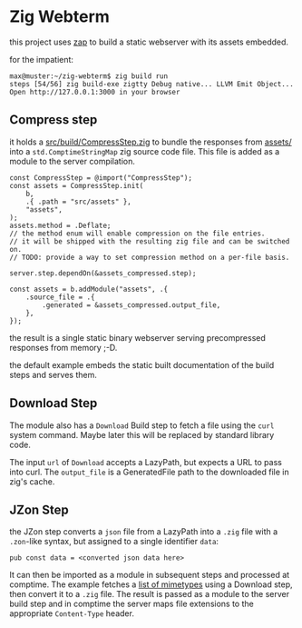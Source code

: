 # Zig Webterm

this project uses [zap]([https://](https://github.com/zigzap/zap)) to build a static webserver with its assets embedded.

for the impatient:

```
max@muster:~/zig-webterm$ zig build run
steps [54/56] zig build-exe zigtty Debug native... LLVM Emit Object... 
Open http://127.0.0.1:3000 in your browser
```

## Compress step

it holds a [src/build/CompressStep.zig](src/build/CompressStep.zig) to
bundle the responses from [assets/](assets/)
into a `std.ComptimeStringMap` zig source code file.
This file is added as a module to the server compilation.

```zig
const CompressStep = @import("CompressStep");
const assets = CompressStep.init(
    b,
    .{ .path = "src/assets" },
    "assets",
);
assets.method = .Deflate;
// the method enum will enable compression on the file entries.
// it will be shipped with the resulting zig file and can be switched on.
// TODO: provide a way to set compression method on a per-file basis.

server.step.dependOn(&assets_compressed.step);

const assets = b.addModule("assets", .{
    .source_file = .{
        .generated = &assets_compressed.output_file,
    },
});
```

the result is a single static binary webserver serving
precompressed responses from memory ;-D.

the default example embeds the static built documentation of the 
build steps and serves them.

## Download Step

The module also has a `Download` Build step to fetch a file using the `curl` system command.
Maybe later this will be replaced by standard library code.

The input `url` of `Download` accepts a LazyPath, but expects a URL to pass into curl.
The `output_file` is a GeneratedFile path to the downloaded file in zig's cache.

## JZon Step

the JZon step converts a `json` file from a LazyPath into a `.zig` file
with a `.zon`-like syntax, but assigned to a single identifier `data`:

```
pub const data = <converted json data here>
```

It can then be imported as a module in subsequent steps and processed at comptime.
The example fetches a
[list of mimetypes](https://github.com/patrickmccallum/mimetype-io/blob/master/src/mimeData.json)
using a Download step, then convert it to a `.zig` file.
The result is passed as a module to the server build step and in comptime
the server maps file extensions to the appropriate `Content-Type`
header.